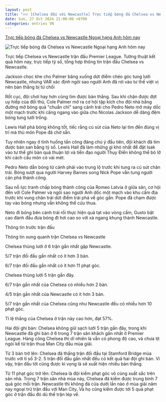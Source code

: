 ```yaml
---
layout: post
title: "🔥🔥 [Chelsea đấu với Newcastle] Trực tiếp bóng đá Chelsea vs Newcastle Ngoại hạng Anh hôm nay"
date: Sun, 27 Oct 2024 21:00:00 +0700
categories: entries VN
---
```

[Trực tiếp bóng đá Chelsea vs Newcastle Ngoại hạng Anh hôm nay](https://bongda24h.vn/truc-tiep/tran-dau/chelsea-vs-newcastle-hom-nay-372-402871.html)

![Trực tiếp bóng đá Chelsea vs Newcastle Ngoại hạng Anh hôm nay](https://static.bongda24h.vn/medias/original/2024/10/26/chelsea-vs-newcastle-2610070912.jpg)

Trực tiếp Chelsea vs Newcastle trận đấu Premier League. Tường thuật kết quả hôm nay, trực tiếp tỷ số, tổng hợp thông tin trận đấu Chelsea vs Newcastle.

Jackson chọc khe cho Palmer băng xuống dứt điểm chéo góc tung lưới Newcastle, nhưng VAR xác định ngôi sao người Anh đã rơi vào tư thế việt vị nên bàn thắng bị từ chối

Rốt cục, đội chơi hay hơn cũng tìm được bàn thắng. Sau khi chặn được đợt uy hiếp của đối thủ, Cole Palmer mở ra cơ hội tập kích cho đội nhà bằng đường mở bóng quá "chuẩn chỉ" sang cánh trái cho Pedro Neto mở máy dốc một mạch trước khi căng ngang vào giữa cho Nicolas Jackson dễ dàng đệm bóng tung lưới trống.

Lewis Hall phá bóng không tốt, tiếc rằng cú sút của Neto lại tìm đến đúng vị trí mà thủ môn Pope đã chờ sẵn.

Tuy nhiên ngay ở tình huống tấn công đáng chú ý đầu tiên, đội khách đã tìm được bàn san bằng tỷ số. Lewis Hall đã làm những gì khó nhất để đặt Isak vào tư thế ghi bàn quá thuận lợi và tiền đạo người Thụy Điển không thể bỏ lỡ khi cách cầu môn có vài mét.

Pedro Neto dẫn bóng từ cánh phải vào trung lộ trước khi tung ra cú sút chân trái. Bóng sượt qua người Harvey Barnes song Nick Pope vẫn tung người cản phá thành công.

Sau nỗ lực tranh chấp bóng thành công của Romeo Latvia ở giữa sân, cơ hội đến với Cole Palmer và ngôi sao người Anh dốc một mạch vào khu cấm địa trước khi vung chân trái dứt điểm trái phá về góc gần. Pope đã chạm được tay vào bóng nhưng vẫn không thể cứu thua.

Neto đi bóng bên cánh trái rồi thực hiện quả tạt vào vòng cấm, Gusto bật cao đánh đầu đưa bóng đi hơi cao so với xà ngang khung thành Newcastle.

Thông tin trước trận đấu

Thông tin xung quanh trận Chelsea vs Newcastle

Chelsea thủng lưới ở 6 trận gần nhất gặp Newcastle.

5/7 trận đối đầu gần nhất có ít hơn 3 bàn.

6/7 trận đối đầu gần nhất có ít hơn 11 phạt góc.

Chelsea thủng lưới 5 trận gần đây.

6/7 trận gần nhất của Chelsea có nhiều hơn 2 bàn.

4/5 trận gần nhất của Newcastle có ít hơn 3 bàn.

5/7 trận gần nhất của Chelsea cũng như Newcastle đều có nhiều hơn 10 phạt góc.

Tỉ lệ thắng của Chelsea ở trận này cao hơn, đạt 57%.

Hai đội ghi bàn: Chelsea không giữ sạch lưới 5 trận gần đây, trong khi Newcastle đã ghi bàn ở 6 trong 7 trận sân khách gần nhất ở Premier League. Hàng công Chelsea thì dĩ nhiên là vẫn có phong độ cao, và chưa tịt ngòi kể từ trận thua Man City đầu mùa giải.

Từ 3 bàn trở lên: Chelsea đã thắng trận đối đầu tại Stamford Bridge mùa trước với tỉ số 3-2. 5 trận đối đầu gần nhất đều có kết quả hai đội ghi bàn. Vì vậy, trận đấu tới cũng được kì vọng là sẽ xuất hiện nhiều bàn thắng.

Từ 11 phạt góc trở lên: Chelsea là đội kiếm phạt góc vô cùng xuất sắc trên sân nhà. Trong 7 trận sân nhà mùa này, Chelsea đã kiếm được trung bình 7 quả góc mỗi trận. Newcastle thì không đá cửa dưới lần nào ở mùa giải năm nay ngoại trừ trận đấu với Man City. Và họ cũng kiếm được tới 5 quả phạt góc ở trận đấu đó dù thế trận lép vế.

